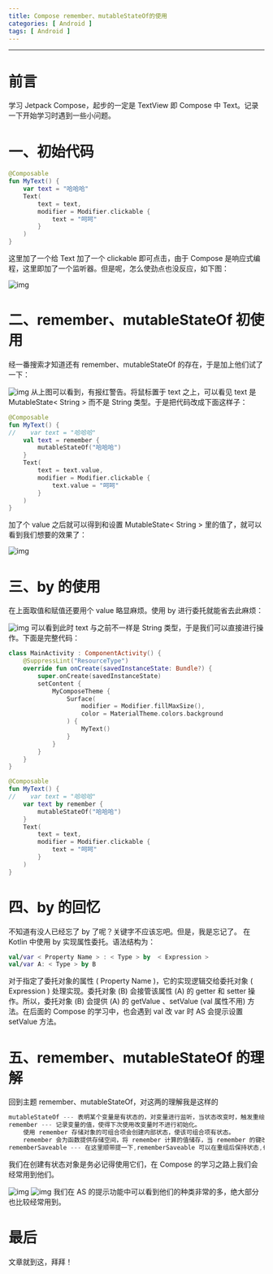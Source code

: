 ```yaml
---
title: Compose remember、mutableStateOf的使用
categories: [ Android ]
tags: [ Android ]
---
```

---

# 前言
学习 Jetpack Compose，起步的一定是 TextView 即 Compose 中 Text。记录一下开始学习时遇到一些小问题。


# 一、初始代码

```kotlin
@Composable
fun MyText() {
    var text = "哈哈哈"
    Text(
        text = text,
        modifier = Modifier.clickable {
            text = "呵呵"
        }
    )
}
```
这里加了一个给 Text 加了一个 clickable 即可点击，由于 Compose 是响应式编程，这里即加了一个监听器。但是呢，怎么使劲点也没反应，如下图：

![img](./assets/post_img/3aa3920879c5b13760a40023bb299a19_MD5.gif)


# 二、remember、mutableStateOf 初使用
经一番搜索才知道还有 remember、mutableStateOf 的存在，于是加上他们试了一下：

![img](./assets/post_img/929d97119999921ba9e4e0198d1be4e1_MD5.png)
从上图可以看到，有报红警告。将鼠标置于 text 之上，可以看见 text 是 MutableState< String > 而不是 String 类型。于是把代码改成下面这样子：

```kotlin
@Composable
fun MyText() {
//    var text = "哈哈哈"
    val text = remember {
        mutableStateOf("哈哈哈")
    }
    Text(
        text = text.value,
        modifier = Modifier.clickable {
            text.value = "呵呵"
        }
    )
}
```
加了个 value 之后就可以得到和设置 MutableState< String > 里的值了，就可以看到我们想要的效果了：

![img](./assets/post_img/7165af1f8e5448b2c2b5f92df25c85a3_MD5.gif)

# 三、by 的使用
在上面取值和赋值还要用个 value 略显麻烦。使用 by 进行委托就能省去此麻烦：

![img](./assets/post_img/8a3240398802c18a264d49498d0e3287_MD5.png)
可以看到此时 text 与之前不一样是 String 类型，于是我们可以直接进行操作。下面是完整代码：

```kotlin
class MainActivity : ComponentActivity() {
    @SuppressLint("ResourceType")
    override fun onCreate(savedInstanceState: Bundle?) {
        super.onCreate(savedInstanceState)
        setContent {
            MyComposeTheme {
                Surface(
                    modifier = Modifier.fillMaxSize(),
                    color = MaterialTheme.colors.background
                ) {
                    MyText()
                }
            }
        }
    }
}

@Composable
fun MyText() {
//    var text = "哈哈哈"
    var text by remember {
        mutableStateOf("哈哈哈")
    }
    Text(
        text = text,
        modifier = Modifier.clickable {
            text = "呵呵"
        }
    )
}
```
# 四、by 的回忆
不知道有没人已经忘了 by 了呢？关键字不应该忘吧。但是，我是忘记了。
在 Kotlin 中使用 by 实现属性委托。语法结构为：

```kotlin
val/var < Property Name > : < Type > by  < Expression >
val/var A: < Type > by B
```

对于指定了委托对象的属性 ( Property Name )，它的实现逻辑交给委托对象 ( Expression ) 处理实现。委托对象 (B) 会接管该属性 (A) 的 getter 和 setter 操作。所以，委托对象 (B) 会提供 (A) 的 getValue 、setValue (val 属性不用) 方法。在后面的 Compose 的学习中，也会遇到 val 改 var 时 AS 会提示设置 setValue 方法。
# 五、remember、mutableStateOf 的理解
回到主题 remember、mutableStateOf，对这两的理解我是这样的

```kotlin
mutableStateOf --- 表明某个变量是有状态的，对变量进行监听，当状态改变时，触发重绘。
remember --- 记录变量的值，使得下次使用改变量时不进行初始化。
	使用 remember 存储对象的可组合项会创建内部状态，使该可组合项有状态。
	remember 会为函数提供存储空间，将 remember 计算的值储存，当 remember 的键改变的时候会进行重新计算值并储存。
rememberSaveable --- 在这里顺带提一下,rememberSaveable 可以在重组后保持状态,也可以在重新创建 activity 和进程后保持状态。
```
我们在创建有状态对象是务必记得使用它们，在 Compose 的学习之路上我们会经常用到他们。

![img](./assets/post_img/3e6b43e587188debf4512c27efc1ea5b_MD5.png)
![img](./assets/post_img/7884145cf28ca8b928384bfb6d94c622_MD5.png)
我们在 AS 的提示功能中可以看到他们的种类非常的多，绝大部分也比较经常用到。

# 最后
文章就到这，拜拜！
